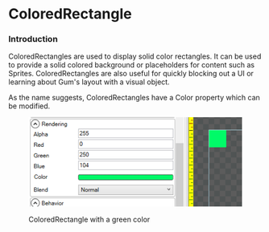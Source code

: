 # ColoredRectangle

### Introduction

ColoredRectangles are used to display solid color rectangles. It can be used to provide a solid colored background or placeholders for content such as Sprites. ColoredRectangles are also useful for quickly blocking out a UI or learning about Gum's layout with a visual object.

As the name suggests, ColoredRectangles have a Color property which can be modified.

<figure><img src="../.gitbook/assets/image (8) (1).png" alt=""><figcaption><p>ColoredRectangle with a green color</p></figcaption></figure>
